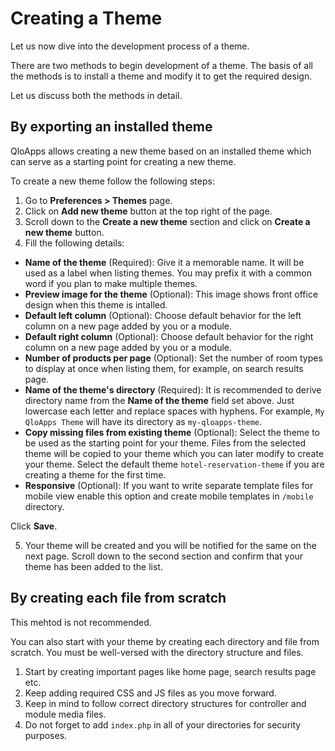 # Creating a Theme
Let us now dive into the development process of a theme.

There are two methods to begin development of a theme. The basis of all the methods is to install a theme and modify it to get the required design.

Let us discuss both the methods in detail.


## By exporting an installed theme
QloApps allows creating a new theme based on an installed theme which can serve as a starting point for creating a new theme.

To create a new theme follow the following steps:

1. Go to **Preferences > Themes** page.
2. Click on **Add new theme** button at the top right of the page.
3. Scroll down to the **Create a new theme** section and click on **Create a new theme** button.
4. Fill the following details:
- **Name of the theme** (Required):  Give it a memorable name. It will be used as a label when listing themes. You may prefix it with a common word if you plan to make multiple themes.
- **Preview image for the theme** (Optional): This image shows front office design when this theme is intalled.
- **Default left column** (Optional): Choose default behavior for the left column on a new page added by you or a module.
- **Default right column** (Optional): Choose default behavior for the right column on a new page added by you or a module.
- **Number of products per page** (Optional): Set the number of room types to display at once when listing them, for example, on search results page.
- **Name of the theme's directory** (Required): It is recommended to derive directory name from the **Name of the theme** field set above. Just lowercase each letter and replace spaces with hyphens. For example, `My QloApps Theme` will have its directory as `my-qloapps-theme`.
- **Copy missing files from existing theme** (Optional): Select the theme to be used as the starting point for your theme. Files from the selected theme will be copied to your theme which you can later modify to create your theme. Select the default theme `hotel-reservation-theme` if you are creating a theme for the first time.
- **Responsive** (Optional): If you want to write separate template files for mobile view enable this option and create mobile templates in `/mobile` directory.

Click **Save**.

5. Your theme will be created and you will be notified for the same on the next page. Scroll down to the second section and confirm that your theme has been added to the list.


## By creating each file from scratch
This mehtod is not recommended.

You can also start with your theme by creating each directory and file from scratch. You must be well-versed with the directory structure and files.
1. Start by creating important pages like home page, search results page etc.
2. Keep adding required CSS and JS files as you move forward.
3. Keep in mind to follow correct directory structures for controller and module media files.
4. Do not forget to add `index.php` in all of your directories for security purposes.
